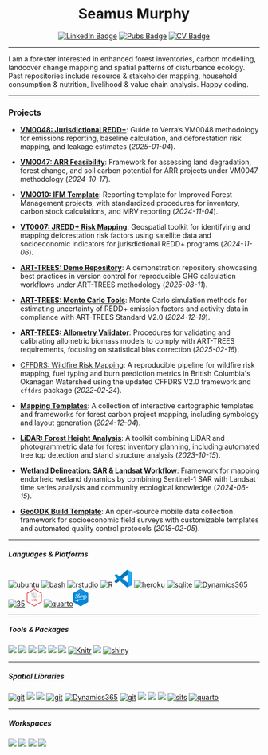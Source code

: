 <div align="center">
  <h1>Seamus Murphy</h1>

[![LinkedIn Badge](https://img.shields.io/badge/My-LinkedIn-blue)](https://www.linkedin.com/in/seamusrobertmurphy/) 
[![Pubs Badge](https://img.shields.io/badge/My-CV-critical)](https://scholar.google.com/citations?hl=en&user=jDGq9I4AAAAJ) 
[![CV Badge](https://img.shields.io/badge/My-CV-critical)](https://seamusrobertmurphy.quarto.pub/bio/)

</div>

------------------------------------------------------------------------


I am a forester interested in enhanced forest inventories, carbon modelling, landcover change mapping and spatial patterns of disturbance ecology. Past repositories include resource & stakeholder mapping, household consumption & nutrition, livelihood & value chain analysis. Happy coding.

------------------------------------------------------------------------

### Projects

-   [**VM0048: Jurisdictional REDD+**](https://seamusrobertmurphy.quarto.pub/vm0048/): Guide to Verra’s VM0048 methodology for emissions reporting, baseline calculation, and deforestation risk mapping, and leakage estimates (*2025-01-04*).

-   [**VM0047: ARR Feasibility**](https://rpubs.com/seamusmurphy/land-eligibility-hazard-degradation-check-VM0047): Framework for assessing land degradation, forest change, and soil carbon potential for ARR projects under VM0047 methodology (*2024-10-17*).

-   [**VM0010: IFM Template**](https://seamusrobertmurphy.github.io/VM0010-starter-template/): Reporting template for Improved Forest Management projects, with standardized procedures for inventory, carbon stock calculations, and MRV reporting (*2024-11-04*).

-   [**VT0007: JREDD+ Risk Mapping**](https://seamusrobertmurphy.quarto.pub/vt0007/): Geospatial toolkit for identifying and mapping deforestation risk factors using satellite data and socioeconomic indicators for jurisdictional REDD+ programs (*2024-11-06*).

-   [**ART-TREES: Demo Repository**](https://seamusrobertmurphy.quarto.pub/art-trees-submission/): A demonstration repository showcasing best practices in version control for reproducible GHG calculation workflows under ART-TREES methodology (*2025-08-11*).

-   [**ART-TREES: Monte Carlo Tools**](https://rpubs.com/seamusmurphy/art-trees-monte-carlo-uncertainty): Monte Carlo simulation methods for estimating uncertainty of REDD+ emission factors and activity data in compliance with ART-TREES Standard V2.0 (*2024-12-19*).

-   [**ART-TREES: Allometry Validator**](https://seamusrobertmurphy.quarto.pub/art-trees-allometry-validation): Procedures for validating and calibrating allometric biomass models to comply with ART-TREES requirements, focusing on statistical bias correction (*2025-02-16*).

-   [CFFDRS: Wildfire Risk Mapping](https://seamusrobertmurphy.quarto.pub/cffdrs/): A reproducible pipeline for wildfire risk mapping, fuel typing and burn prediction metrics in British Columbia's Okanagan Watershed using the updated CFFDRS V2.0 framework and `cffdrs` package (*2022-02-24*).

-   [**Mapping Templates**](https://seamusrobertmurphy.quarto.pub/map-templates/): A collection of interactive cartographic templates and frameworks for forest carbon project mapping, including symbology and layout generation (*2024-12-04*).

-   [**LiDAR: Forest Height Analysis**](https://rpubs.com/seamusmurphy/gov_sk_tree_height_variability): A toolkit combining LiDAR and photogrammetric data for forest inventory planning, including automated tree top detection and stand structure analysis (*2023-10-15*).

-   [**Wetland Delineation: SAR & Landsat Workflow**](https://rpubs.com/seamusmurphy/mapping-endorheic-wetland-dynamics): Framework for mapping endorheic wetland dynamics by combining Sentinel-1 SAR with Landsat time series analysis and community ecological knowledge (*2024-06-15*).

-   [**GeoODK Build Template**](https://eu.kobotoolbox.org/#/forms/ajw7YvwXFgCgVaaAiz9Xrm/data/map): An open-source mobile data collection framework for socioeconomic field surveys with customizable templates and automated quality control protocols (*2018-02-05*).

------------------------------------------------------------------------

##### Languages & Platforms

[<img src="https://user-images.githubusercontent.com/25181517/186884153-99edc188-e4aa-4c84-91b0-e2df260ebc33.png" alt="ubuntu" width="35"/>](https://www.releases.ubuntu.com/) [<img src="https://www.vectorlogo.zone/logos/gnu_bash/gnu_bash-icon.svg" alt="bash" width="35"/>](https://www.gnu.org/software/bash/) [<img src="https://geomoer.github.io/moer-base-r/assets/images/unit_images/u01/grid.png" alt="rstudio" width="53"/>](https://posit.co) [<img src="https://cdn.iconscout.com/icon/free/png-512/r-5-283170.png" alt="R" width="30" height="35"/>](https://cran.r-project.org) [<img src="https://raw.githubusercontent.com/github/explore/80688e429a7d4ef2fca1e82350fe8e3517d3494d/topics/visual-studio-code/visual-studio-code.png" alt="vscode" width="35"/>](https://code.visualstudio.com/) [<img src="https://www.vectorlogo.zone/logos/heroku/heroku-icon.svg" alt="heroku" width="35"/>](https://heroku.com) [<img src="https://www.vectorlogo.zone/logos/sqlite/sqlite-icon.svg" alt="sqlite" width="35"/>](https://www.sqlite.org/) [<img src="https://novasoft.global/wp-content/uploads/2020/04/ms-dynamics365-logo.png" alt="Dynamics365" width="35"/>](https://www.microsoft.com/en-us/dynamics-365/) [<img src="https://www.vectorlogo.zone/logos/git-scm/git-scm-icon.svg" alt="35" width="35"/>](https://git-scm.com/) [<img src="https://raw.githubusercontent.com/rstudio/hex-stickers/main/PNG/knitr.png" alt="Knitr" width="30" height="35"/>](https://yihui.org/knitr/) [<img src="https://avatars.githubusercontent.com/u/67437475?s=200&amp;v=4" alt="quarto" width="35"/>](https://github.com/quarto-dev)[<img src="https://raw.githubusercontent.com/rstudio/hex-stickers/main/PNG/shiny.png" alt="shiny" width="30" height="35"/>](http://shiny.rstudio.com/)

------------------------------------------------------------------------

##### Tools & Packages

[<img src="https://saga-gis.sourceforge.io/_images/logo_saga.png" width="35"/>](https://saga-gis.sourceforge.io) [<img src="https://open-eo.github.io/openeo-r-client/reference/figures/logo.png" width="36"/>](https://open-eo.github.io) [<img src="https://www.esri.com/content/dam/esrisites/en-us/common/icons/product-logos/arcgis-platform-220.png" width="35"/>](https://www.esriuk.com/en-gb/arcgis/products/arcgis-online/overview) [<img src="https://eos-gnss.com/wp-content/uploads/2021/04/ArcGIS-Field-Maps-Android.png" width="36"/>](https://www.esri.com/) [<img src="https://avatars.githubusercontent.com/u/3733688?s=200&amp;v=4" width="35"/>](https://geoodk.com) [<img src="https://docs.getodk.org/_static/odk-logo.svg" width="64"/>](http://odk.org/) [<img src="https://r-spatial.github.io/sf/logo.png" alt="Knitr" width="35"/>](https://r-spatial.github.io/sf) [<img src="https://cdn0.iconfinder.com/data/icons/fruit-and-vegetables-11/64/VEGETABLES_4-05-512.png" width="35"/>](https://topepo.github.io/caret/) [<img src="https://images.routledge.com/common/jackets/crclarge/978148221/9781482210200.jpg" alt="shiny" width="26"/>](https://spatstat.org)

------------------------------------------------------------------------

##### Spatial Libraries 

[<img src="https://avatars.githubusercontent.com/u/1058467?s=48&amp;v=4" alt="git" width="35"/>](https://gdal.org/) [<img src="https://avatars.githubusercontent.com/u/9302722?s=200&amp;v=4" width="35"/>](https://github.com/LAStools/LAStools) [<img src="https://rapidlasso.de/wp-content/uploads/2023/03/Logo-Rapidlasso.svg" width="35"/>](https://rapidlasso.de) [<img src="https://raw.githubusercontent.com/Jean-Romain/lidR/master/man/figures/logo200x231.png" alt="git" width="30" height="35"/>](https://github.com/r-lidar/lidR) [<img src="https://cdn.icon-icons.com/icons2/1508/PNG/512/googleearth-engine_104576.png" alt="Dynamics365" width="35"/>](https://earthengine.google.com/platform/) [<img src="https://avatars.githubusercontent.com/u/16205719?s=48&amp;v=4" alt="git" width="35"/>](https://github.com/EarthBigData/openSAR) [<img src="https://stacspec.org/public/images-original/STAC-01.png" width="49"/>](https://stacspec.org) [<img src="http://www.brazildatacube.org/wp-content/uploads/2020/12/rStac_logo-768x889.png" width="30"/>](http://www.brazildatacube.org) [<img src="https://raw.githubusercontent.com/rspatial/terra/master/man/figures/logo.png" width="31"/>](https://github.com/rspatial/terra) [<img src="https://raw.githubusercontent.com/e-sensing/sits/master/inst/extdata/sticker/sits_sticker.png" alt="sits" width="32"/>](https://e-sensing.github.io/sitsbook/) [<img src="https://gdalcubes.github.io/source/gdalcubes_logo_mini.png" alt="quarto" width="35"/>](https://gdalcubes.github.io)

------------------------------------------------------------------------

##### Workspaces

[<img src="https://orcid.org/assets/vectors/orcid.logo.icon.svg" width="25"/>](#0) [<img src="https://cdn.iconscout.com/icon/free/png-512/free-researchgate-3772415-3151543.png" width="25"/>](#0) [<img src="https://raw.githubusercontent.com/rahuldkjain/github-profile-readme-generator/master/src/images/icons/Social/linked-in-alt.svg" width="25"/>](#0) [<img src="https://cdn.worldvectorlogo.com/logos/google-scholar.svg" width="25"/>](#0)